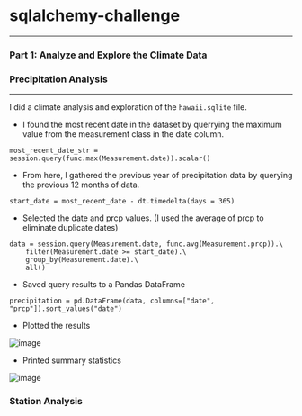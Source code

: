 # sqlalchemy-challenge
---
### Part 1: Analyze and Explore the Climate Data

### Precipitation Analysis
---
I did a climate analysis and exploration of the ```hawaii.sqlite``` file. 

- I found the most recent date in the dataset by querrying the maximum value from the measurement class in the date column.
```
most_recent_date_str = session.query(func.max(Measurement.date)).scalar()
```
- From here, I gathered the previous year of precipitation data by querying the previous 12 months of data.
```
start_date = most_recent_date - dt.timedelta(days = 365)
``` 
- Selected the date and prcp values. (I used the average of prcp to eliminate duplicate dates)
```
data = session.query(Measurement.date, func.avg(Measurement.prcp)).\
    filter(Measurement.date >= start_date).\
    group_by(Measurement.date).\
    all()
```
- Saved query results to a Pandas DataFrame
```
precipitation = pd.DataFrame(data, columns=["date", "prcp"]).sort_values("date")
 ```
- Plotted the results

![image](https://github.com/Faith-Hall/sqlalchemy-challenge/assets/135525815/e9b59d2d-3483-4a88-80ff-485c92475016)

- Printed summary statistics
  
![image](https://github.com/Faith-Hall/sqlalchemy-challenge/assets/135525815/617ccd1e-8fe1-4320-8300-d53ee149d332)

### Station Analysis
